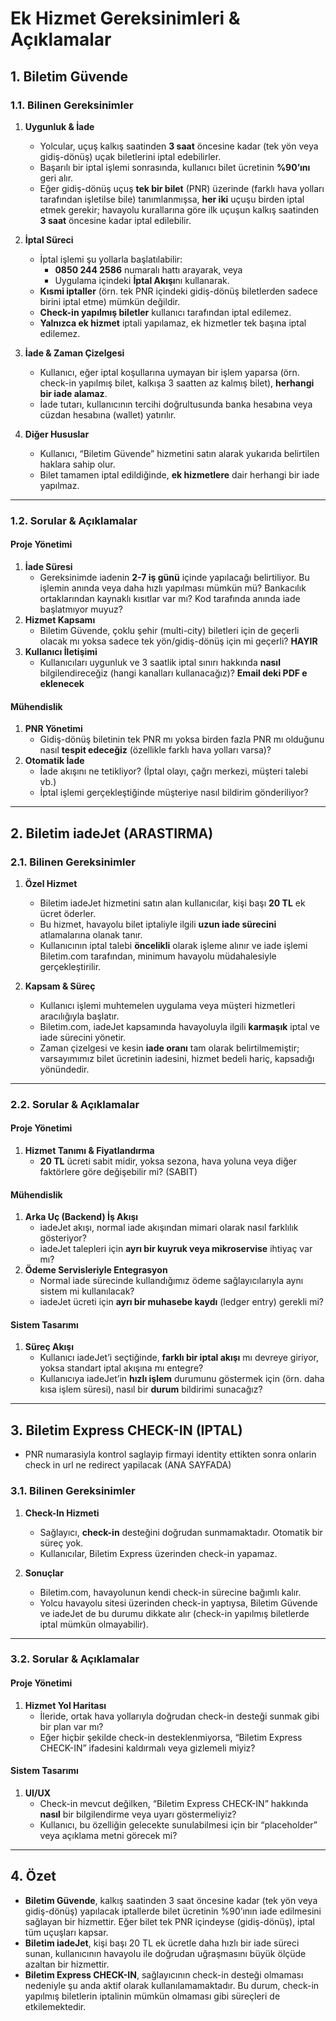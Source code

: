 # Ek Hizmet Gereksinimleri & Açıklamalar

## 1. **Biletim Güvende**

### 1.1. Bilinen Gereksinimler

1. **Uygunluk & İade**  
   - Yolcular, uçuş kalkış saatinden **3 saat** öncesine kadar (tek yön veya gidiş-dönüş) uçak biletlerini iptal edebilirler.  
   - Başarılı bir iptal işlemi sonrasında, kullanıcı bilet ücretinin **%90’ını** geri alır.  
   - Eğer gidiş-dönüş uçuş **tek bir bilet** (PNR) üzerinde (farklı hava yolları tarafından işletilse bile) tanımlanmışsa, **her iki** uçuşu birden iptal etmek gerekir; havayolu kurallarına göre ilk uçuşun kalkış saatinden **3 saat** öncesine kadar iptal edilebilir.  

2. **İptal Süreci**  
   - İptal işlemi şu yollarla başlatılabilir:  
     - **0850 244 2586** numaralı hattı arayarak, veya  
     - Uygulama içindeki **İptal Akışı**nı kullanarak.  
   - **Kısmi iptaller** (örn. tek PNR içindeki gidiş-dönüş biletlerden sadece birini iptal etme) mümkün değildir.  
   - **Check-in yapılmış biletler** kullanıcı tarafından iptal edilemez.  
   - **Yalnızca ek hizmet** iptali yapılamaz, ek hizmetler tek başına iptal edilemez.

3. **İade & Zaman Çizelgesi**    
   - Kullanıcı, eğer iptal koşullarına uymayan bir işlem yaparsa (örn. check-in yapılmış bilet, kalkışa 3 saatten az kalmış bilet), **herhangi bir iade alamaz**.  
   - İade tutarı, kullanıcının tercihi doğrultusunda banka hesabına veya cüzdan hesabına (wallet) yatırılır.

4. **Diğer Hususlar**  
   - Kullanıcı, “Biletim Güvende” hizmetini satın alarak yukarıda belirtilen haklara sahip olur.  
   - Bilet tamamen iptal edildiğinde, **ek hizmetlere** dair herhangi bir iade yapılmaz.

---

### 1.2. Sorular & Açıklamalar

#### Proje Yönetimi

1. **İade Süresi**  
   - Gereksinimde iadenin **2-7 iş günü** içinde yapılacağı belirtiliyor. Bu işlemin anında veya daha hızlı yapılması mümkün mü? Bankacılık ortaklarından kaynaklı kısıtlar var mı? Kod tarafında anında iade başlatmıyor muyuz?  
2. **Hizmet Kapsamı**  
   - Biletim Güvende, çoklu şehir (multi-city) biletleri için de geçerli olacak mı yoksa sadece tek yön/gidiş-dönüş için mi geçerli?  **HAYIR**
3. **Kullanıcı İletişimi**  
   - Kullanıcıları uygunluk ve 3 saatlik iptal sınırı hakkında **nasıl** bilgilendireceğiz (hangi kanalları kullanacağız)?  **Email deki PDF e eklenecek**

#### Mühendislik

1. **PNR Yönetimi**  
   - Gidiş-dönüş biletinin tek PNR mı yoksa birden fazla PNR mı olduğunu nasıl **tespit edeceğiz** (özellikle farklı hava yolları varsa)?  
2. **Otomatik İade**  
   - İade akışını ne tetikliyor? (İptal olayı, çağrı merkezi, müşteri talebi vb.)  
   - İptal işlemi gerçekleştiğinde müşteriye nasıl bildirim gönderiliyor?

---

## 2. **Biletim iadeJet** (ARASTIRMA)

### 2.1. Bilinen Gereksinimler

1. **Özel Hizmet**  
   - Biletim iadeJet hizmetini satın alan kullanıcılar, kişi başı **20 TL** ek ücret öderler.  
   - Bu hizmet, havayolu bilet iptaliyle ilgili **uzun iade sürecini** atlamalarına olanak tanır.  
   - Kullanıcının iptal talebi **öncelikli** olarak işleme alınır ve iade işlemi Biletim.com tarafından, minimum havayolu müdahalesiyle gerçekleştirilir.

2. **Kapsam & Süreç**  
   - Kullanıcı işlemi muhtemelen uygulama veya müşteri hizmetleri aracılığıyla başlatır.  
   - Biletim.com, iadeJet kapsamında havayoluyla ilgili **karmaşık** iptal ve iade sürecini yönetir.  
   - Zaman çizelgesi ve kesin **iade oranı** tam olarak belirtilmemiştir; varsayımımız bilet ücretinin iadesini, hizmet bedeli hariç, kapsadığı yönündedir.

---

### 2.2. Sorular & Açıklamalar

#### Proje Yönetimi

1. **Hizmet Tanımı & Fiyatlandırma**  
   - **20 TL** ücreti sabit midir, yoksa sezona, hava yoluna veya diğer faktörlere göre değişebilir mi? (SABIT)

#### Mühendislik

1. **Arka Uç (Backend) İş Akışı**  
   - iadeJet akışı, normal iade akışından mimari olarak nasıl farklılık gösteriyor?  
   - iadeJet talepleri için **ayrı bir kuyruk veya mikroservise** ihtiyaç var mı?  
2. **Ödeme Servisleriyle Entegrasyon**  
   - Normal iade sürecinde kullandığımız ödeme sağlayıcılarıyla aynı sistem mi kullanılacak?  
   - iadeJet ücreti için **ayrı bir muhasebe kaydı** (ledger entry) gerekli mi?

#### Sistem Tasarımı

1. **Süreç Akışı**  
   - Kullanıcı iadeJet’i seçtiğinde, **farklı bir iptal akışı** mı devreye giriyor, yoksa standart iptal akışına mı entegre?  
   - Kullanıcıya iadeJet’in **hızlı işlem** durumunu göstermek için (örn. daha kısa işlem süresi), nasıl bir **durum** bildirimi sunacağız?

---

## 3. **Biletim Express CHECK-IN** (IPTAL)
- PNR numarasiyla kontrol saglayip firmayi identity ettikten sonra onlarin check in url ne redirect yapilacak (ANA SAYFADA)

### 3.1. Bilinen Gereksinimler

1. **Check-In Hizmeti**  
   - Sağlayıcı, **check-in** desteğini doğrudan sunmamaktadır. Otomatik bir süreç yok.  
   - Kullanıcılar, Biletim Express üzerinden check-in yapamaz.

2. **Sonuçlar**  
   - Biletim.com, havayolunun kendi check-in sürecine bağımlı kalır.  
   - Yolcu havayolu sitesi üzerinden check-in yaptıysa, Biletim Güvende ve iadeJet de bu durumu dikkate alır (check-in yapılmış biletlerde iptal mümkün olmayabilir).

---

### 3.2. Sorular & Açıklamalar

#### Proje Yönetimi

1. **Hizmet Yol Haritası**  
   - İleride, ortak hava yollarıyla doğrudan check-in desteği sunmak gibi bir plan var mı?  
   - Eğer hiçbir şekilde check-in desteklenmiyorsa, “Biletim Express CHECK-IN” ifadesini kaldırmalı veya gizlemeli miyiz?

#### Sistem Tasarımı

1. **UI/UX**  
   - Check-in mevcut değilken, “Biletim Express CHECK-IN” hakkında **nasıl** bir bilgilendirme veya uyarı göstermeliyiz?  
   - Kullanıcı, bu özelliğin gelecekte sunulabilmesi için bir “placeholder” veya açıklama metni görecek mi?

---

## 4. **Özet**

- **Biletim Güvende**, kalkış saatinden 3 saat öncesine kadar (tek yön veya gidiş-dönüş) yapılacak iptallerde bilet ücretinin %90’ının iade edilmesini sağlayan bir hizmettir. Eğer bilet tek PNR içindeyse (gidiş-dönüş), iptal tüm uçuşları kapsar.  
- **Biletim iadeJet**, kişi başı 20 TL ek ücretle daha hızlı bir iade süreci sunan, kullanıcının havayolu ile doğrudan uğraşmasını büyük ölçüde azaltan bir hizmettir.  
- **Biletim Express CHECK-IN**, sağlayıcının check-in desteği olmaması nedeniyle şu anda aktif olarak kullanılamamaktadır. Bu durum, check-in yapılmış biletlerin iptalinin mümkün olmaması gibi süreçleri de etkilemektedir.
